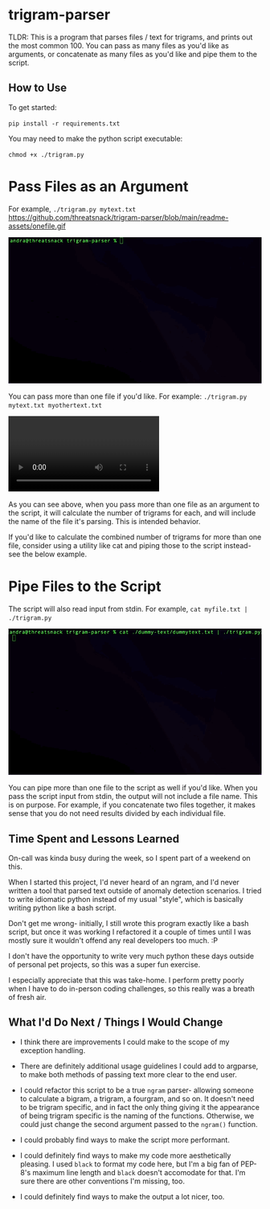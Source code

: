 # trigram-parser
TLDR: This is a program that parses files / text for trigrams, and prints out the most common 100. You can pass as many files as you'd like as arguments, or concatenate as many files as you'd like and pipe them to the script.

## How to Use
To get started:

`pip install -r requirements.txt`

You may need to make the python script executable:

`chmod +x ./trigram.py`

# Pass Files as an Argument
For example, `./trigram.py mytext.txt`
https://github.com/threatsnack/trigram-parser/blob/main/readme-assets/onefile.gif

![Pass any file as an argument](https://github.com/threatsnack/trigram-parser/blob/main/readme-assets/onefile.gif)

You can pass more than one file if you'd like. For example:
`./trigram.py mytext.txt myothertext.txt`

![Pass multiple files as an argument](https://github.com/threatsnack/trigram-parser/blob/main/readme-assets/twofiles.mp4)

As you can see above, when you pass more than one file as an argument to the script, it will calculate the number of trigrams for each, and will include the name of the file it's parsing. This is intended behavior.

If you'd like to calculate the combined number of trigrams for more than one file, consider using a utility like cat and piping those to the script instead- see the below example.

# Pipe Files to the Script
The script will also read input from stdin. For example,
`cat myfile.txt | ./trigram.py`

![Pipe files to the script](https://github.com/threatsnack/trigram-parser/blob/main/readme-assets/stdin.gif)

You can pipe more than one file to the script as well if you'd like. When you pass the script input from stdin, the output will not include a file name. This is on purpose. For example, if you concatenate two files together, it makes sense that you do not need results divided by each individual file.

## Time Spent and Lessons Learned
On-call was kinda busy during the week, so I spent part of a weekend on this.

When I started this project, I'd never heard of an ngram, and I'd never written a tool that parsed text outside of anomaly detection scenarios. I tried to write idiomatic python instead of my usual "style", which is basically writing python like a bash script.

Don't get me wrong- initially, I still wrote this program exactly like a bash script, but once it was working I refactored it a couple of times until I was mostly sure it wouldn't offend any real developers too much. :P

I don't have the opportunity to write very much python these days outside of personal pet projects, so this was a super fun exercise.

I especially appreciate that this was take-home. I perform pretty poorly when I have to do in-person coding challenges, so this really was a breath of fresh air.

## What I'd Do Next / Things I Would Change
- I think there are improvements I could make to the scope of my exception handling.

- There are definitely additional usage guidelines I could add to argparse, to make both methods of passing text more clear to the end user.

- I could refactor this script to be a true `ngram` parser- allowing someone to calculate a bigram, a trigram, a fourgram, and so on. It doesn't need to be trigram specific, and in fact the only thing giving it the appearance of being trigram specific is the naming of the functions. Otherwise, we could just change the second argument passed to the `ngram()` function.

- I could probably find ways to make the script more performant.

- I could definitely find ways to make my code more aesthetically pleasing. I used `black` to format my code here, but I'm a big fan of PEP-8's maximum line length and `black` doesn't accomodate for that. I'm sure there are other conventions I'm missing, too.

- I could definitely find ways to make the output a lot nicer, too.
